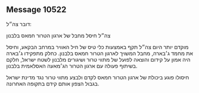 ## Message 10522

דובר צה״ל:

צה״ל חיסל מחבל של ארגון הטרור חמאס בלבנון

מוקדם יותר היום צה״ל תקף באמצעות כלי טיס של חיל האוויר במרחב הבקאע, וחיסל את מחמד ג׳בארה, מחבל המשויך לארגון הטרור חמאס בלבנון.
כחלק מתפקידו ג׳בארה היה אמון על קידום והוצאה לפועל של מתווי טרור ושיגורים מלבנון לשטח ישראל, חלקם בשיתוף פעולה עם ארגון הטרור הג׳מאעה האסלאמית בלבנון. 

חיסולו פוגע ביכולת של ארגון הטרור חמאס לקדם ולבצע מתווי טרור נגד מדינת ישראל בגבול הצפון אותם קידם בתקופה האחרונה.

